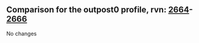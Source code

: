 ## Comparison for the outpost0 profile, rvn: [2664](https://github.com/PRO100KatYT/FortniteProfileRevisions/tree/main/profiles/outpost0/2664%20outpost0.json)-[2666](https://github.com/PRO100KatYT/FortniteProfileRevisions/tree/main/profiles/outpost0/2666%20outpost0.json)

No changes
